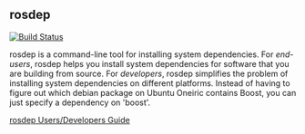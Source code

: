 rosdep
------
[![Build Status](https://travis-ci.org/Nickolaim/rosdep.svg?branch=master)](https://travis-ci.org/Nickolaim/rosdep)

rosdep is a command-line tool for installing system dependencies. For *end-users*, rosdep helps you install system dependencies for software that you are building from source. For *developers*, rosdep simplifies the problem of installing system dependencies on different platforms. Instead of having to figure out which debian package on Ubuntu Oneiric contains Boost, you can just specify a dependency on 'boost'.

[rosdep Users/Developers Guide](http://docs.ros.org/independent/api/rosdep/html/)
